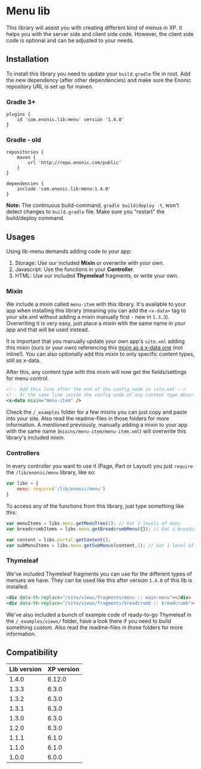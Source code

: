 # Menu lib

This library will assist you with creating different kind of menus in XP. It helps you with the server side and client side code. However, the client side code is optional and can be adjusted to your needs.

## Installation

To install this library you need to update your `build.gradle` file in root. Add the new dependency (after other dependencies) and make sure the Enonic repository URL is set up for maven.

### Gradle 3+

```
plugins {
    id 'com.enonic.lib:menu' version '1.4.0'
}
```

### Gradle - old

```
repositories {
    maven {
        url 'http://repo.enonic.com/public'
    }
}

dependencies {
    include 'com.enonic.lib:menu:1.4.0'
}
```

**Note:** The continuous build-command, `gradle build|deploy -t`, won't detect changes to `build.gradle` file. Make sure you "restart" the build/deploy command.

## Usages

Using lib-menu demands adding code to your app:

1. Storage: Use our included **Mixin** or overwrite with your own.
2. Javascript: Use the functions in your **Controller**.
3. HTML: Use our included **Thymeleaf** fragments, or write your own.

### Mixin

We include a mixin called `menu-item` with this library. It's available to your app when installing this library  (meaning you can add the `<x-data>` tag to your site.xml without adding a mixin manually first - new in `1.3.3`). Overwriting it is very easy, just place a mixin with the same name in your app and that will be used instead.

It is important that you manually update your own app's `site.xml` adding this mixin (ours or your own) referencing this [mixin as a x-data one](http://docs.enonic.com/en/stable/developer/schema/mixins.html#using-a-mixin) (not inline!). You can also optionally add this mixin to only specific content types, still as x-data.

After this, any content type with this mixin will now get the fields/settings for menu control.

```xml
<!-- Add this line after the end of the config node in site.xml -->
<!-- Or the same line inside the config node of any content type descriptor file -->
<x-data mixin="menu-item" />
```

Check the `/_examples` folder for a few mixins you can just copy and paste into your site. Also read the readme-files in those folders for more information. A mentioned previously, manually adding a mixin to your app with the same name (`mixins/menu-item/menu-item.xml`) will overwrite this library's included mixin.

### Controllers

In every controller you want to use it (Page, Part or Layout) you just `require` the `/lib/enonic/menu` library, like so:

```javascript
var libs = {
	menu: require('/lib/enonic/menu')
}
```

To access any of the functions from this library, just type something like this:

```javascript
var menuItems = libs.menu.getMenuTree(2); // Get 2 levels of menu
var breadcrumbItems = libs.menu.getBreadcrumbMenu({}); // Get a breadcrumb menu

var content = libs.portal.getContent();
var subMenuItems = libs.menu.getSubMenus(content,1); // Get 1 level of submenu (from current content)
```

### Thymeleaf

We've included Thymeleaf fragments you can use for the different types of menues we have. They can be used like this after version `1.4.0` of this lib is installed.

```html
<div data-th-replace="/site/views/fragments/menu :: main-menu"></div>
<div data-th-replace="/site/views/fragments/breadcrumb :: breadcrumb"></div>
```

We've also included a bunch of example code of ready-to-go Thymeleaf in the `/_examples/views/` folder, have a look there if you need to build something custom. Also read the readme-files in those folders for more information.

## Compatibility

| Lib version        | XP version |
| ------------- | ------------- |
| 1.4.0 | 6.12.0 |
| 1.3.3 | 6.3.0 |
| 1.3.2 | 6.3.0 |
| 1.3.1 | 6.3.0 |
| 1.3.0 | 6.3.0 |
| 1.2.0 | 6.3.0 |
| 1.1.1 | 6.1.0 |
| 1.1.0 | 6.1.0 |
| 1.0.0 | 6.0.0 |
